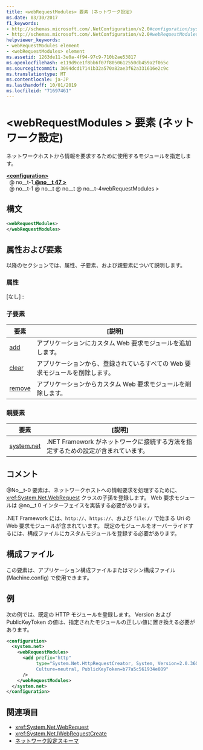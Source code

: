 ```yaml
---
title: <webRequestModules> 要素 (ネットワーク設定)
ms.date: 03/30/2017
f1_keywords:
- http://schemas.microsoft.com/.NetConfiguration/v2.0#configuration/system.net/webRequestModules
- http://schemas.microsoft.com/.NetConfiguration/v2.0#webRequestModules
helpviewer_keywords:
- webRequestModules element
- <webRequestModules> element
ms.assetid: 1263de11-3e0a-4f94-97c9-710b2ae53817
ms.openlocfilehash: e119d9ce1f8bb6f07f8050612550db459a2f065c
ms.sourcegitcommit: 3094dcd17141b32a570a82ae3f62a331616e2c9c
ms.translationtype: MT
ms.contentlocale: ja-JP
ms.lasthandoff: 10/01/2019
ms.locfileid: "71697461"
---
```

# <a name="webrequestmodules-element-network-settings"></a>\<webRequestModules > 要素 (ネットワーク設定)
ネットワークホストから情報を要求するために使用するモジュールを指定します。  
  
[ **\<configuration>** ](../configuration-element.md)  
&nbsp; @ no__t-1[ **@no__t 47 >** ](system-net-element-network-settings.md)  
&nbsp; @ no__t-1 @ no__t @ no__t @ no__t-4webRequestModules >  
  
## <a name="syntax"></a>構文  
  
```xml  
<webRequestModules>   
</webRequestModules>  
```  
  
## <a name="attributes-and-elements"></a>属性および要素  
 以降のセクションでは、属性、子要素、および親要素について説明します。  
  
### <a name="attributes"></a>属性  
 [なし] :  
  
### <a name="child-elements"></a>子要素  
  
|**要素**|**[説明]**|  
|-----------------|---------------------|  
|[add](add-element-for-webrequestmodules-network-settings.md)|アプリケーションにカスタム Web 要求モジュールを追加します。|  
|[clear](clear-element-for-webrequestmodules-network-settings.md)|アプリケーションから、登録されているすべての Web 要求モジュールを削除します。|  
|[remove](remove-element-for-webrequestmodules-network-settings.md)|アプリケーションからカスタム Web 要求モジュールを削除します。|  
  
### <a name="parent-elements"></a>親要素  
  
|**要素**|**[説明]**|  
|-----------------|---------------------|  
|[system.net](system-net-element-network-settings.md)|.NET Framework がネットワークに接続する方法を指定するための設定が含まれています。|  
  
## <a name="remarks"></a>コメント  
 @No__t-0 要素は、ネットワークホストへの情報要求を処理するために、<xref:System.Net.WebRequest> クラスの子孫を登録します。 Web 要求モジュールは @no__t 0 インターフェイスを実装する必要があります。  
  
 .NET Framework には、`http://`、`https://`、および `file://` で始まる Uri の Web 要求モジュールが含まれています。 既定のモジュールをオーバーライドするには、構成ファイルにカスタムモジュールを登録する必要があります。  
  
## <a name="configuration-files"></a>構成ファイル  
 この要素は、アプリケーション構成ファイルまたはマシン構成ファイル (Machine.config) で使用できます。  
  
## <a name="example"></a>例  
 次の例では、既定の HTTP モジュールを登録します。 Version および PublicKeyToken の値は、指定されたモジュールの正しい値に置き換える必要があります。  
  
```xml  
<configuration>  
  <system.net>  
    <webRequestModules>  
      <add prefix="http"  
           type="System.Net.HttpRequestCreator, System, Version=2.0.3600.0,  
           Culture=neutral, PublicKeyToken=b77a5c561934e089"  
      />  
    </webRequestModules>  
  </system.net>  
</configuration>  
```  
  
## <a name="see-also"></a>関連項目

- <xref:System.Net.WebRequest>
- <xref:System.Net.IWebRequestCreate>
- [ネットワーク設定スキーマ](index.md)
